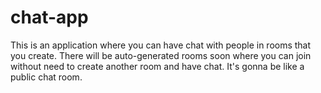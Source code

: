 # chat-app
This is an application where you can have chat with people in rooms that you create.
There will be auto-generated rooms soon where you can join without need to create another room and have chat. It's gonna be like a public chat room.
